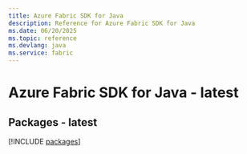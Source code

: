 ```yaml
---
title: Azure Fabric SDK for Java
description: Reference for Azure Fabric SDK for Java
ms.date: 06/20/2025
ms.topic: reference
ms.devlang: java
ms.service: fabric
---
```

# Azure Fabric SDK for Java - latest
## Packages - latest
[!INCLUDE [packages](fabric-index.md)]